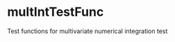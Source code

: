 # multIntTestFunc
Test functions for multivariate numerical integration
<a href="documentation_test_functions.pdf"></a>
test
